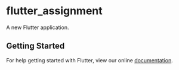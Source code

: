 # flutter_assignment

A new Flutter application.

## Getting Started

For help getting started with Flutter, view our online
[documentation](https://flutter.io/).
